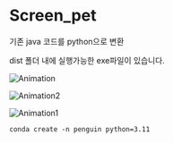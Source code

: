 # Screen_pet 
기존 java 코드를 python으로 변환

dist 폴더 내에 실행가능한 exe파일이 있습니다.

![Animation](https://github.com/ldh-Hoon/screen_pet_python/assets/139981434/c701a823-9216-47e5-a885-8a9d22b1ac5a)

![Animation2](https://github.com/ldh-Hoon/screen_pet_python/assets/139981434/cc9ea758-b6cb-4bcf-9cce-01856dde3a25)

![Animation1](https://github.com/ldh-Hoon/screen_pet_python/assets/139981434/1d8f3428-9be9-4804-a752-14d9b59d0cf6)

```
conda create -n penguin python=3.11
```
